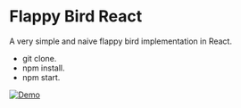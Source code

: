 # Flappy Bird React

A very simple and naive flappy bird implementation in React.

- git clone.
- npm install.
- npm start.

[![Demo](http://img.youtube.com/vi/mKlxGCgCm4U/0.jpg)](http://www.youtube.com/watch?v=mKlxGCgCm4U "Demo Video")

